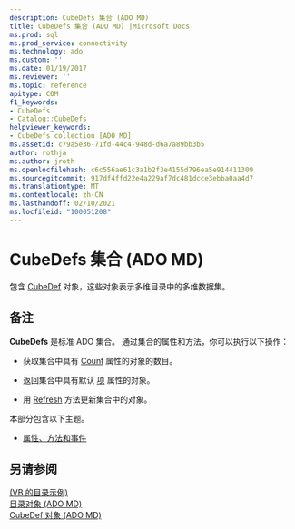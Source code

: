 ```yaml
---
description: CubeDefs 集合 (ADO MD)
title: CubeDefs 集合 (ADO MD) |Microsoft Docs
ms.prod: sql
ms.prod_service: connectivity
ms.technology: ado
ms.custom: ''
ms.date: 01/19/2017
ms.reviewer: ''
ms.topic: reference
apitype: COM
f1_keywords:
- CubeDefs
- Catalog::CubeDefs
helpviewer_keywords:
- CubeDefs collection [ADO MD]
ms.assetid: c79a5e36-71fd-44c4-948d-d6a7a89bb3b5
author: rothja
ms.author: jroth
ms.openlocfilehash: c6c556ae61c3a1b2f3e4155d796ea5e914411309
ms.sourcegitcommit: 917df4ffd22e4a229af7dc481dcce3ebba0aa4d7
ms.translationtype: MT
ms.contentlocale: zh-CN
ms.lasthandoff: 02/10/2021
ms.locfileid: "100051208"
---
```

# <a name="cubedefs-collection-ado-md"></a>CubeDefs 集合 (ADO MD)
包含 [CubeDef](./cubedef-object-ado-md.md) 对象，这些对象表示多维目录中的多维数据集。  
  
## <a name="remarks"></a>备注  
 **CubeDefs** 是标准 ADO 集合。 通过集合的属性和方法，你可以执行以下操作：  
  
-   获取集合中具有 [Count](../ado-api/count-property-ado.md) 属性的对象的数目。  
  
-   返回集合中具有默认 [项](../ado-api/item-property-ado.md) 属性的对象。  
  
-   用 [Refresh](../ado-api/refresh-method-ado.md) 方法更新集合中的对象。  
  
 本部分包含以下主题。  
  
-   [属性、方法和事件](./cubedefs-collection-properties-methods-and-events.md)  
  
## <a name="see-also"></a>另请参阅  
 [ (VB 的目录示例) ](./catalog-example-vb.md)   
 [目录对象 (ADO MD) ](./catalog-object-ado-md.md)   
 [CubeDef 对象 (ADO MD)](./cubedef-object-ado-md.md)